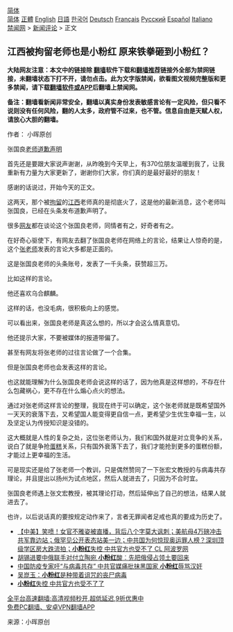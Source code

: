  <!-- 面包屑导航 --> <div class="breadcrumb"><!-- GTranslate: https://gtranslate.io/ -->  <div class="switcher notranslate">  <div class="selected">  <a href="#" onclick="return false;"> 简体</a>  </div>  <div class="option">  <a href="https://www.bannedbook.org" onclick="doGTranslate('zh-CN|zh-CN');jQuery('div.switcher div.selected a').html(jQuery(this).html());return false;" title="简体中文" class="nturl selected"> 简体</a>  <a href="https://www.bannedbook.org/zh-tw/" onclick="doGTranslate('zh-CN|zh-TW');jQuery('div.switcher div.selected a').html(jQuery(this).html());return false;" title="繁體中文" class="nturl"> 正體</a>  <a href="https://www.bannedbook.org/en/" onclick="doGTranslate('zh-CN|en');jQuery('div.switcher div.selected a').html(jQuery(this).html());return false;" title="English" class="nturl"> English</a>  <a href="https://www.bannedbook.org/ja/" onclick="doGTranslate('zh-CN|ja');jQuery('div.switcher div.selected a').html(jQuery(this).html());return false;" title="日本語" class="nturl"> 日語</a>  <a href="https://www.bannedbook.org/ko/" onclick="doGTranslate('zh-CN|ko');jQuery('div.switcher div.selected a').html(jQuery(this).html());return false;" title="한국어" class="nturl"> 한국어</a>  <a href="https://www.bannedbook.org/de/" onclick="doGTranslate('zh-CN|de');jQuery('div.switcher div.selected a').html(jQuery(this).html());return false;" title="Deutsch" class="nturl"> Deutsch</a>  <a href="https://www.bannedbook.org/fr/" onclick="doGTranslate('zh-CN|fr');jQuery('div.switcher div.selected a').html(jQuery(this).html());return false;" title="Français" class="nturl"> Français</a>  <a href="https://www.bannedbook.org/ru/" onclick="doGTranslate('zh-CN|ru');jQuery('div.switcher div.selected a').html(jQuery(this).html());return false;" title="Русский" class="nturl"> Русский</a>  <a href="https://www.bannedbook.org/es/" onclick="doGTranslate('zh-CN|es');jQuery('div.switcher div.selected a').html(jQuery(this).html());return false;" title="Español" class="nturl"> Español</a>  <a href="https://www.bannedbook.org/it/" onclick="doGTranslate('zh-CN|it');jQuery('div.switcher div.selected a').html(jQuery(this).html());return false;" title="Italiano" class="nturl"> Italiano</a>  </div>  </div>      <div class='breadcrumb-sub'><!-- Breadcrumb NavXT 6.3.0 --> <a href="https://www.bannedbook.org/" class="home">禁闻网</a> &gt; <a href="https://www.bannedbook.org/bnews/comments/" class="category">新闻评论</a> &gt; 正文</div></div><h2>江西被拘留老师也是小粉红 原来铁拳砸到小粉红？</h2> <p class="notice"><b>大陆网友注意：本文中的链接除 <a href="https://github.com/bannedbook/fanqiang" >翻墙</a>软件下载和<a href="https://github.com/killgcd/justmysocks/blob/master/README.md">翻墙推荐</a>链接外全部为禁网链接，未翻墙状态下打不开，请勿点击。此为文字版禁闻，欲看图文视频完整版和更多禁闻，请下载<a href="https://github.com/bannedbook/fanqiang">翻墙软件或APP</a>后翻墙上禁闻网。</p><p>备注：翻墙看新闻非常安全，翻墙以真实身份发表敏感言论有一定风险，但只看不说则没有任何风险，翻的人太多，政府管不过来，也不管。信息自由是天赋人权，请放心大胆的翻墙。</b></p>  <div class="entry"> <p>作者： 小晖原创</p> <p id="conimg">张国良<a href="https://www.bannedbook.org/bnews/tag/%e8%80%81%e5%b8%88/" class="st_tag internal_tag" rel="tag" title="标签 老师 下的日志">老师</a><a href="https://www.bannedbook.org/bnews/tag/%E9%81%93%E6%AD%89%E5%A3%B0%E6%98%8E/" class="st_tag internal_tag" rel="tag" title="标签 道歉声明 下的日志">道歉声明</a></p> <p>首先还是要跟大家说声谢谢，从昨晚到今天早上，有370位朋友温暖到我了，让我重新有力量为大家更新了，谢谢你们大家，你们真的是最好最好的朋友！</p> <p>感谢的话说过，开始今天的正文。</p> <p>这两天，那个被<a href="https://www.bannedbook.org/bnews/tag/%E6%8B%98%E7%95%99/" class="st_tag internal_tag" rel="tag" title="标签 拘留 下的日志">拘留</a>的<a href="https://www.bannedbook.org/bnews/tag/%e6%b1%9f%e8%a5%bf/" class="st_tag internal_tag" rel="tag" title="标签 江西 下的日志">江西</a>老师真的是彻底火了，这是他的最新消息，这个老师叫张国良，已经在头条发布道歉声明了。</p>  <p>很多<a href="https://www.bannedbook.org/bnews/tag/%e7%bd%91%e5%8f%8b/" class="st_tag internal_tag" rel="tag" title="标签 网友 下的日志">网友</a>都在谈论这个张国良老师，同情者有之，好奇者有之。</p> <p>在好奇心驱使下，有网友去翻了张国良老师在网络上的言论，结果让人惊奇的是，这个<a href="https://www.bannedbook.org/bnews/tag/%E5%BC%A0%E8%80%81%E5%B8%88/" class="st_tag internal_tag" rel="tag" title="标签 张老师 下的日志">张老师</a>发表的言论大多都是正面的。</p> <p>这是张国良老师的头条账号，发表了一千头条，获赞超三万。</p> <p>比如这样的言论。</p> <p>他还喜欢乌合麒麟。</p>  <p>这样的话，也没毛病，很积极向上的感觉。</p> <p>可以看出来，张国良老师是真这么想的，所以才会这么情真意切。</p> <p>他还提示大家，不要被媒体的报道带偏了。</p> <p>甚至有网友将张老师的过往言论做了一个合集。</p> <p>但是张国良老师也会发表这样的言论。</p>  <p>也这就能理解为什么张国良老师会说这样的话了，因为他真是这样想的，不存在什么包藏祸心，更不存在什么煽心点火的想法。</p> <p>通过对张老师这样言论的整理，我现在终于可以确定，这个张老师就是既希望国外一天天的衰落下去，又希望国人能变得更自信一点，更希望少生优生幸福一生，以及坚定认为传授知识是没错的。</p> <p>这大概就是人性的复杂之处，这位张老师认为，我们和国外就是对立竞争的关系，说白了就是争抢<a href="https://www.bannedbook.org/bnews/tag/%E8%9B%8B%E7%B3%95/" class="st_tag internal_tag" rel="tag" title="标签 蛋糕 下的日志">蛋糕</a>关系，只有国外衰落下去了，我们才能抢到更多的蛋糕份额，才能过上更幸福的生活。</p> <p>可是现实还是给了张老师一个教训，只是偶然赞同了一下张宏文教授的与病毒共存理论，并且提出以扬州为试点地区，然后人就进去了，只因为不合时宜。</p> <p>张国良老师遇上张文宏教授，被其理论打动，然后延伸出了自己的想法，结果人就进去了。</p>  <p>也许，以后说话真的要按规定动作来了，言者无罪闻者足戒也真的要成为历史了。</p> <ul class='op-related-articles' title='相关阅读'> <li><a href='https://www.bannedbook.org/bnews/bannedvideo/20210814/1605956.html' target='_blank'>【中美】笑喷！女官不雅姿被直播，背后八个字莫大讽刺；美航母4万磅冲击共军靠边站；俄罕见公开表态站美一边；中共国为何惊现奥运罪人榜？深圳顶级学区房大跌流拍；<b>小粉红</b>失控 中共官方也受不了 CL  阿波罗网</a></li> <li><a href='https://www.bannedbook.org/bnews/comments/20210812/1605161.html' target='_blank'>胡锡进要中俄联手对付立陶宛 <b>小粉红</b>酸︰先把俄侵占领土要回来</a></li> <li><a href='https://www.bannedbook.org/bnews/cbnews/20210812/1604955.html' target='_blank'>中国防疫专家吁“与病毒共存” 中共官媒痛批抹黑国家 <b>小粉红</b>辱骂汉奸</a></li> <li><a href='https://www.bannedbook.org/bnews/comments/20210811/1604258.html' target='_blank'>吴崑玉：<b>小粉红</b>是种带着诅咒的丧尸病毒</a></li> <li><a href='https://www.bannedbook.org/bnews/comments/20210810/1603790.html' target='_blank'><b>小粉红</b>失控 中共官方也受不了了</a></li> </ul> <p class="texttj"> <a href="https://github.com/bannedbook/fanqiang/wiki/V2ray%E6%9C%BA%E5%9C%BA" target="_blank">全平台高速翻墙:高清视频秒开,超低延迟,9折优惠中</a><br/> <a href="https://github.com/bannedbook/fanqiang/wiki/%E7%A6%81%E9%97%BB%E7%BD%91%E5%AE%89%E5%8D%93%E7%BF%BB%E5%A2%99%E6%96%B0%E9%97%BBAPP" target="_blank">免费PC翻墙、安卓VPN翻墙APP</a></p><p> 来源：小晖原创 </p><a name='sharetosocial'></a>  <div style="margin-bottom:5px;padding-bottom:5px;clear:both"> <div id="archive-pix-1" class="banner-ads"> <!-- AuctionX Display platform tag START --> <div id="26318x728x90x621x_ADSLOT2" clicktrack="%%CLICK_URL_ESC%%"></div> <!-- AuctionX Display platform tag END --> </div> <div id="archive-pix-2" class="banner-ads"> <!-- AuctionX Display platform tag START --> <div id="26315x300x250x621x_ADSLOT2" clicktrack="%%CLICK_URL_ESC%%"></div> <!-- AuctionX Display platform tag END --> </div> </div>  <div id="archive-pix-1" class="banner-ads"> <!-- AuctionX Display platform tag START --> <div id="26318x728x90x621x_ADSLOT3" clicktrack="%%CLICK_URL_ESC%%"></div> <!-- AuctionX Display platform tag END --> </div> </div><!--END ENTRY--> 